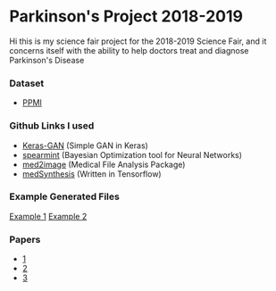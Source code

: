 # Parkinson's Project 2018-2019

Hi this is my science fair project for the 2018-2019 Science Fair, and it concerns itself with the ability to help doctors treat and diagnose Parkinson's Disease

### Dataset
* [PPMI](https://ida.loni.usc.edu/login.jsp?project=PPMI)

### Github Links I used
* [Keras-GAN](https://github.com/eriklindernoren/Keras-GAN) (Simple GAN in Keras)
* [spearmint](https://github.com/JasperSnoek/spearmint) (Bayesian Optimization tool for Neural Networks)
* [med2image](https://github.com/FNNDSC/med2image) (Medical File Analysis Package)
* [medSynthesis](https://github.com/ginobilinie/medSynthesis) (Written in Tensorflow)

### Example Generated Files
[Example 1](Gen1.mp4)
[Example 2](Gen2.mp4)

### Papers
* [1](https://arxiv.org/abs/1803.01229)
* [2](https://arxiv.org/abs/1711.04340)
* [3](https://arxiv.org/abs/1801.05401)
